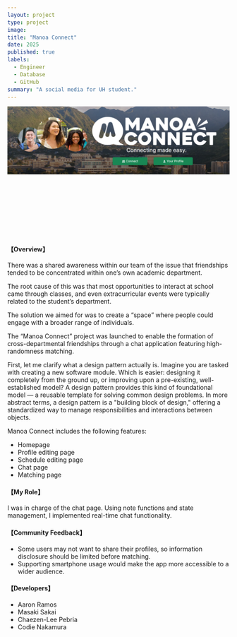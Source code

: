 ```yaml
---
layout: project
type: project
image: 
title: "Manoa Connect"
date: 2025
published: true
labels:
  - Engineer
  - Database
  - GitHub
summary: "A social media for UH student."
---
```


<img width="1000px" class="rounded float-start pe-4" src="../img/manoa-connect_home.png"><br><br><br><br><br><br><br><br><br>
<h4>【Overview】</h4>
<p>
There was a shared awareness within our team of the issue that friendships tended to be concentrated within one’s own academic department.
</p>
<p>
The root cause of this was that most opportunities to interact at school came through classes, and even extracurricular events were typically related to the student’s department.
</p>
<p>
The solution we aimed for was to create a “space” where people could engage with a broader range of individuals.
</p>
<p>
The “Manoa Connect” project was launched to enable the formation of cross-departmental friendships through a chat application featuring high-randomness matching.
</p>
<p>
First, let me clarify what a design pattern actually is. Imagine you are tasked with creating a new software module. Which is easier: designing it completely from the ground up, or improving upon a pre-existing, well-established model? A design pattern provides this kind of foundational model — a reusable template for solving common design problems. In more abstract terms, a design pattern is a "building block of design," offering a standardized way to manage responsibilities and interactions between objects.
</p>
<p>
  Manoa Connect includes the following features:
  <ul>
    <li>Homepage</li>
    <li>Profile editing page</li>
    <li>Schedule editing page</li>
    <li>Chat page</li>
    <li>Matching page</li>
  </ul>
</p>

<h4>【My Role】</h4>
<p>
I was in charge of the chat page. Using note functions and state management, I implemented real-time chat functionality.
</p>

<h4>【Community Feedback】</h4>
<p>
  <ul>
    <li>Some users may not want to share their profiles, so information disclosure should be limited before matching.</li>
    <li>Supporting smartphone usage would make the app more accessible to a wider audience.</li>
  </ul>
</p>

<h4>【Developers】</h4>
<p>
  <ul>
    <li>Aaron Ramos</li>
    <li>Masaki Sakai</li>
    <li>Chaezen-Lee Pebria</li>
    <li>Codie Nakamura</li>
  </ul>
</p>
